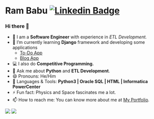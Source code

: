 # Ram Babu [![Linkedin Badge](https://img.shields.io/badge/-Ram_Babu-blue?style=round-square&logo=Linkedin&logoColor=white&link=https://www.linkedin.com/in/ram-babu-kottapally)](https://www.linkedin.com/in/ram-babu-kottapally)

### Hi there 👋

- 💼 I am a **Software Engineer** with experience in *ETL Development.*
- 🔭 I’m currently learning **Django** framework and developing some applications 
  - [To-Do App](https://github.com/Ram-95/to_do_app)
  - [Blog App](https://github.com/Ram-95/blog_application_django) 
- 💻 I also do **Competitive Programming.**
- 💬 Ask me about **Python** and **ETL Development**.
- 😄 Pronouns: He/Him
- 💬 Languages & Tools: **Python3 | Oracle SQL | HTML | Informatica PowerCenter**
- ⚡ Fun fact: Physics and Space fascinates me a lot.
- 📫 How to reach me: You can know more about me at [My Portfolio](https://ram-95.github.io).

<div>
    <img align=top src="https://github-readme-stats.vercel.app/api/top-langs/?username=Ram-95&layout=compact&show_icons=true&title_color=ffffff&icon_color=34abeb&text_color=daf7dc&bg_color=151515"/>
    <img align=top src="https://github-readme-stats.vercel.app/api?username=Ram-95&show_icons=true&title_color=ffffff&icon_color=34abeb&text_color=daf7dc&bg_color=151515"/>
<div>


